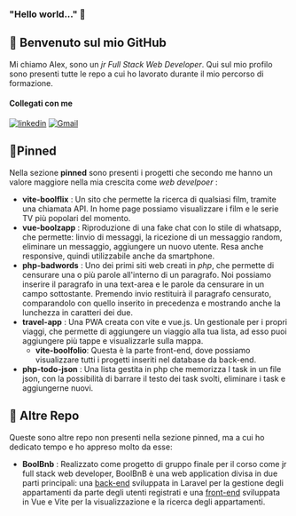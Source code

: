 ### "Hello world..." 👻
## 📂 Benvenuto sul mio GitHub
Mi chiamo Alex, sono un *jr Full Stack Web Developer*. Qui sul mio profilo sono presenti tutte le repo a cui ho lavorato durante il mio percorso di formazione.
#### Collegati con me 
[![linkedin](https://img.shields.io/badge/linkedin-0A66C2?style=for-the-badge&logo=linkedin&logoColor=white)]([https://www.linkedin.com/](https://www.linkedin.com/in/alex-rummolo-7a7aba2b9/))
[![Gmail](https://img.shields.io/static/v1?message=Gmail&logo=gmail&label=&color=D14836&logoColor=white&labelColor=&style=for-the-badge)](mailto:alex.rummolo02@gmail.com)

## 📌Pinned
Nella sezione **pinned** sono presenti i progetti che secondo me hanno un valore maggiore nella mia crescita come *web develpoer* :
- **vite-boolflix** : Un sito che permette la ricerca di qualsiasi film, tramite una chiamata API. In home page possiamo visualizzare i film e le serie TV più popolari del momento.
- **vue-boolzapp** : Riproduzione di una fake chat con lo stile di whatsapp, che permette: linvio di messaggi, la ricezione di un messaggio random, eliminare un messaggio, aggiungere un nuovo utente. Resa anche responsive, quindi utilizzabile anche da smartphone.
- **php-badwords** : Uno dei primi siti web creati in *php*, che permette di censurare una o più parole all'interno di un paragrafo. Noi possiamo inserire il paragrafo in una text-area e le parole da censurare in un campo sottostante. Premendo invio restituirà il paragrafo censurato, comparandolo con quello inserito in precedenza e mostrando anche la lunchezza in caratteri dei due. 
- **travel-app** : Una PWA creata con vite e vue.js. Un gestionale per i propri viaggi, che permette di aggiungere un viaggio alla tua lista, ad esso puoi aggiungere più tappe e visualizzarle sulla mappa.
  - **vite-boolfolio**: Questa è la parte front-end, dove possiamo visualizzare tutti i progetti inseriti nel database da back-end.
- **php-todo-json** : Una lista gestita in php che memorizza I task in un file json, con la possibilità di barrare il testo dei task svolti, eliminare i task e aggiungerne nuovi.

## 💼 Altre Repo
Queste sono altre repo non presenti nella sezione pinned, ma a cui ho dedicato tempo e ho appreso molto da esse:
- **BoolBnb** : Realizzato come progetto di gruppo finale per il corso come jr full stack web developer, BoolBnB è una web application divisa in due parti principali: una [back-end](https://github.com/alex02r/laravel-boolbnb) sviluppata in Laravel per la gestione degli appartamenti da parte degli utenti registrati e una [front-end](https://github.com/alex02r/vite-boolbnb) sviluppata in Vue e Vite per la visualizzazione e la ricerca degli appartamenti.
